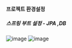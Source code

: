 #### 프로젝트 환경설정
##### 스프링 부트 설정 - JPA ,DB
![image](https://user-images.githubusercontent.com/40969203/108205822-ea842b80-7168-11eb-8656-4541efd3f596.png)
![image](https://user-images.githubusercontent.com/40969203/108205839-ed7f1c00-7168-11eb-9f77-44f2ed5ee3fd.png)
